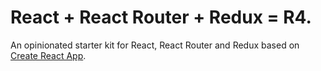 # React + React Router + Redux = R4.
An opinionated starter kit for React, React Router and Redux based on [Create React App](https://github.com/facebookincubator/create-react-app).
